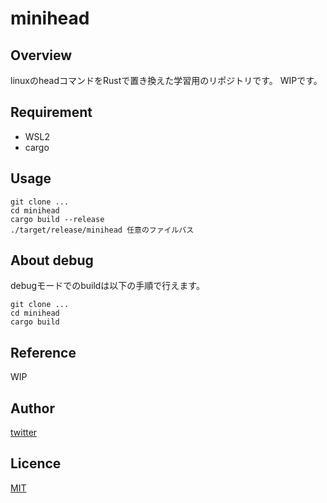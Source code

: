# minihead

## Overview
linuxのheadコマンドをRustで置き換えた学習用のリポジトリです。
WIPです。

## Requirement
- WSL2
- cargo

## Usage
```
git clone ...
cd minihead
cargo build --release
./target/release/minihead 任意のファイルパス
```

## About debug
debugモードでのbuildは以下の手順で行えます。
```
git clone ...
cd minihead
cargo build
```

## Reference
WIP

## Author
[twitter](https://twitter.com/anto_tohoku)

## Licence
[MIT](https://github.com/tm-hack/minihead/LICENCE)
